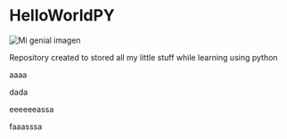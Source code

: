 # HelloWorldPY
![Mi genial imagen](Assets/codye.png)

Repository created to stored all my little stuff while learning using python

aaaa

dada

eeeeeeassa

faaasssa
